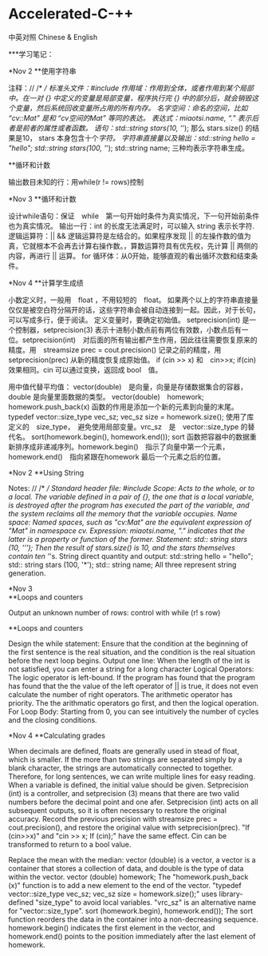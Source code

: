 # Accelerated-C-++
中英对照 Chinese &amp; English

***学习笔记：

*Nov 2
**使用字符串

注释：//   /* */
标准头文件：#include <iostream>
作用域：作用到全体，或者作用到某个局部中。在一对 {} 中定义的变量是局部变量，程序执行完 {} 中的部分后，就会销毁这个变量，然后系统回收变量所占用的所有内存。
名字空间：命名的空间，比如 “cv::Mat” 是和 “cv空间的Mat” 等同的表达。
表达式：miaotsi.name, “.” 表示后者是前者的属性或者函数。
语句：std::string stars(10, '*'); 那么 stars.size() 的结果是10， stars 本身包含十个*字符。
字符串直接量以及输出：std::string hello = "hello"; std::string stars(100, '*'); std::string name; 三种均表示字符串生成。
  
  
**循环和计数

输出数目未知的行：用while(r != rows)控制

*Nov 3
**循环和计数

设计while语句：保证　while　第一句开始时条件为真实情况，下一句开始前条件也为真实情况。
输出一行：int 的长度无法满足时，可以输入 string 表示长字符.
逻辑运算符：|| && 逻辑运算符是左结合的。如果程序发现 || 的左操作数的值为真，它就根本不会再去计算右操作数。，算数运算符具有优先权，先计算 || 两侧的内容，再进行 || 运算。
for 循环体：从0开始，能够直观的看出循环次数和结束条件。

*Nov 4
**计算学生成绩

小数定义时，一般用　float ，不用较短的　float。
如果两个以上的字符串直接量仅仅是被空白符分隔开的话，这些字符串会被自动连接到一起。因此，对于长句，可以写成多行，便于阅读。
定义变量时，要确定初始值。
setprecision(int) 是一个控制器，setprecision(3) 表示十进制小数点前有两位有效数，小数点后有一位。setprecision(int)　对后面的所有输出都产生作用，因此往往需要恢复原来的精度。用　streamsize prec = cout.precision() 记录之前的精度，用 setprecision(prec) 从新的精度恢复成原始值。
if (cin >> x) 和　cin>>x; if(cin) 效果相同。cin 可以通过变换，返回成 bool　值。

用中值代替平均值：
vector(double)　是向量，向量是存储数据集合的容器，double 是向量里面数据的类型。
vector(double)　homework; homework.push_back(x) 函数的作用是添加一个新的元素到向量的末尾。
typedef vector<double>::size_type vec_sz; vec_sz size = homework.size(); 使用了库定义的　size_type，　避免使用局部变量。vrc_sz　是　vector<double>::size_type 的替代名。
sort(homework.begin(), homework.end()); sort 函数把容器中的数据重新排序成非递减序列。homework.begin()　指示了向量中第一个元素，　homework.end()　指向紧跟在homework 最后一个元素之后的位置。

*Nov 2
**Using String 

Notes: // /* */
Standard header file: #include <iostream>
Scope: Acts to the whole, or to a local. The variable defined in a pair of {}, the one that is a local variable, is destroyed after the program has executed the part of the variable, and the system reclaims all the memory that the variable occupies.
Name space: Named spaces, such as "cv:Mat" are the equivalent expression of "Mat" in namespace cv.
Expression: miaotsi.name, "." indicates that the latter is a property or function of the former.
Statement: std:: string stars (10, '''); Then the result of stars.size() is 10, and the stars themselves contain ten '*'s.
String direct quantity and output: std::string hello = "hello"; std:: string stars (100, '*'); std:: string name; All three represent string generation.

*Nov 3  
**Loops and counters

Output an unknown number of rows: control with while (r! s row)


**Loops and counters

Design the while statement: Ensure that the condition at the beginning of the first sentence is the real situation, and the condition is the real situation before the next loop begins.
Output one line: When the length of the int is not satisfied, you can enter a string for a long character
Logical Operators: The logic operator is left-bound. If the program has found that the program has found that the the value of the left operator of || is true, it does not even calculate the number of right operators. The arithmetic operator has priority. The the arithmatic operators go first, and then the logical operation.
For Loop Body: Starting from 0, you can see intuitively the number of cycles and the closing conditions.

*Nov 4
**Calculating grades

When decimals are defined, floats are generally used in stead of float, which is smaller.
If the more than two strings are separated simply  by a blank character, the strings are automatically connected to together. Therefore, for long sentences, we can write multiple lines for easy reading.
When a variable is defined, the initial value should be given.
Setprecision (int) is a controller, and setprecision (3) means that there are two valid numbers before the decimal point and one afer. Setprecision (int) acts on all subsequent outputs, so it is often necessary to restore the original accuracy. Record the previous precision with streamsize prec = cout.precision(), and restore the original value with setprecision(prec).
"If (cin>>x)" and "cin >> x; If (cin);" have the same effect. Cin can be transformed to return to a bool value.

Replace the mean with the median:
vector (double) is a vector, a vector is a container that stores a collection of data, and double is the type of data within the vector.
vector (double) homework; The "homework.push_back (x)" function is to add a new element to the end of the vector.
"typedef vector<double>::size_type vec_sz; vec_sz size = homework.size();" uses library-defined "size_type" to avoid local variables. "vrc_sz" is an alternative name for "vector<double>::size_type".
sort (homework.begin), homework.end()); The sort function reorders the data in the container into a non-decreasing sequence. homework.begin() indicates the first element in the vector, and homework.end() points to the position immediately after the last element of homework.

